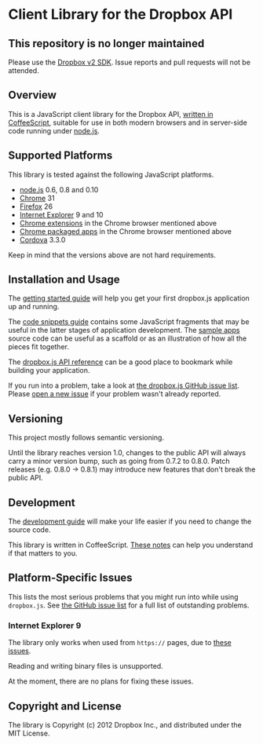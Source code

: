 
# Client Library for the Dropbox API

## This repository is no longer maintained

Please use the [Dropbox v2 SDK](https://github.com/dropbox/dropbox-sdk-js).
Issue reports and pull requests will not be attended. 

## Overview

This is a JavaScript client library for the Dropbox API,
[written in CoffeeScript](./guides/coffee_faq.md), suitable for use in both modern
browsers and in server-side code running under [node.js](http://nodejs.org/).


## Supported Platforms

This library is tested against the following JavaScript platforms.

* [node.js](http://nodejs.org/) 0.6, 0.8 and 0.10
* [Chrome](http://www.google.com/chrome) 31
* [Firefox](http://www.mozilla.org/firefox) 26
* [Internet Explorer](https://github.com/xdissent/ievms) 9 and 10
* [Chrome extensions](http://developer.chrome.com/extensions) in the Chrome
  browser mentioned above
* [Chrome packaged apps](http://developer.chrome.com/apps/) in the Chrome
  browser mentioned above
* [Cordova](http://cordova.apache.org/) 3.3.0

Keep in mind that the versions above are not hard requirements.


## Installation and Usage

The [getting started guide](./guides/getting_started.md) will help you get your
first dropbox.js application up and running.

The [code snippets guide](./guides/snippets.md) contains some JavaScript
fragments that may be useful in the latter stages of application development.
The [sample apps](./samples/) source code can be useful as a scaffold or as an
illustration of how all the pieces fit together.

The
[dropbox.js API reference](http://coffeedoc.info/github/dropbox/dropbox-js/master/class_index.html)
can be a good place to bookmark while building your application.

If you run into a problem, take a look at
[the dropbox.js GitHub issue list](https://github.com/dropbox/dropbox-js/issues).
Please [open a new issue](https://github.com/dropbox/dropbox-js/issues/new)
if your problem wasn't already reported.


## Versioning

This project mostly follows semantic versioning.

Until the library reaches version 1.0, changes to the public API will always
carry a minor version bump, such as going from 0.7.2 to 0.8.0. Patch releases
(e.g. 0.8.0 -> 0.8.1) may introduce new features that don't break the public
API.


## Development

The [development guide](./guides/development.md) will make your life easier if
you need to change the source code.

This library is written in CoffeeScript.
[These notes](./guides/coffee_faq.md) can help you understand if that matters
to you.


## Platform-Specific Issues

This lists the most serious problems that you might run into while using
`dropbox.js`. See
[the GitHub issue list](https://github.com/dropbox/dropbox-js/issues) for a
full list of outstanding problems.

### Internet Explorer 9

The library only works when used from `https://` pages, due to
[these issues](http://blogs.msdn.com/b/ieinternals/archive/2010/05/13/xdomainrequest-restrictions-limitations-and-workarounds.aspx).

Reading and writing binary files is unsupported.

At the moment, there are no plans for fixing these issues.


## Copyright and License

The library is Copyright (c) 2012 Dropbox Inc., and distributed under the MIT
License.
